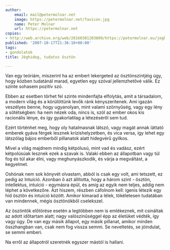 ```yaml
---
author:
    email: mail@petermolnar.net
    image: https://petermolnar.net/favicon.jpg
    name: Peter Molnar
    url: https://petermolnar.net
copies:
- http://web.archive.org/web/20160301203809/https://petermolnar.eu/jeghideg-tudatos-oszton/
published: '2007-10-17T21:36:10+00:00'
tags:
- gondolatok
title: Jéghideg, tudatos ösztön

---
```


Van egy teóriám, miszerint ha az embert lekergeted az ösztönszintjéig
úgy, hogy közben tudatánál marad, egyetlen egy szóval jellemzhetővé
válik. Ez szinte sohasem pozitív szó.

Ebben az esetben törhet fel szinte mindenfajta elfolytás, amit a
társadalom, a modern világ és a körülöttünk levők ránk kényszerítenek.
Ami igazán veszélyes benne, hogy ugyanolyan, mint valami szörnyűség,
vagy egy lény a sötétségben: ha nem nézek oda, nincs is, szól az ember
okos kis racionális lénye, és így gyakorlatilag a létezéséről sem tud.

Ezért történhet meg, hogy oly hatalmasnak látszó, vagy magát annak
láttató emberek gyáva férgek lesznek krízishelyzetben, és vica versa,
így lehet egy látszólag bájos emberből pillanatok alatt hidegvérű
gyilkos.

Mivel a világ majdnem mindig kétpólusú, mint vad és vadász, ezért
kétpolúsúak lesznek ezek a szavak is. Valaki ebben az állapotban vagy
túl fog és túl akar élni, vagy meghunyászkodik, és várja a megváltást, a
kegyelmet.

Oshónak nem sok könyvét olvastam, abból is csak egy volt, ami tetszett,
ez pedig az Intuíció. Azonban ő azt állította, hogy a három szint -
ösztön, intellektus, intuíció - egymásra épül, és amíg az egyik nem
teljes, addig nem léphet a következőre. Azt hiszem, részben cáfolnom
kell: igenis létezik egy híd ösztön és intuíció között. Amikor kimarad a
lélek, tökéletesen tudatában van mindennek, mégis ösztönökből
cselekszel.

Az öszöntök előtörése esetén a legtöbben nem is emlékeznek, mit
csináltak az adott időtartam alatt; nagy valószínűséggel épp az életüket
védték, így vagy úgy. De van egy másik állapot, egy másik pillanat,
amikor minden összhangban van, csak nem fog vissza semmi. Se neveltetés,
se jóindulat, se semmi emberi.

Na erről az állapotról szeretnék egyszer mástól is hallani.